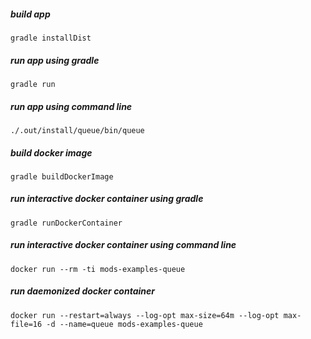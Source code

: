 <!-- generated, do not modify -->
##### build app
```
gradle installDist
```

##### run app using gradle
```
gradle run
```

##### run app using command line
```
./.out/install/queue/bin/queue
```

##### build docker image
```
gradle buildDockerImage
```

##### run interactive docker container using gradle
```
gradle runDockerContainer
```

##### run interactive docker container using command line
```
docker run --rm -ti mods-examples-queue
```

##### run daemonized docker container
```
docker run --restart=always --log-opt max-size=64m --log-opt max-file=16 -d --name=queue mods-examples-queue
```


